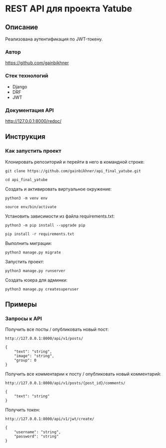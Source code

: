 # REST API для проекта Yatube

## Описание

Реализована аутентификация по JWT-токену.

### Автор

https://github.com/gainbikhner

### Стек технологий

- Django
- DRF
- JWT

### Документация API

http://127.0.0.1:8000/redoc/

## Инструкция

### Как запустить проект

Клонировать репозиторий и перейти в него в командной строке:

```
git clone https://github.com/gainbikhner/api_final_yatube.git
```

```
cd api_final_yatube
```

Cоздать и активировать виртуальное окружение:

```
python3 -m venv env
```

```
source env/bin/activate
```

Установить зависимости из файла requirements.txt:

```
python3 -m pip install --upgrade pip
```

```
pip install -r requirements.txt
```

Выполнить миграции:

```
python3 manage.py migrate
```

Запустить проект:

```
python3 manage.py runserver
```

Создать юзера для админки:

```
python3 manage.py createsuperuser
```

## Примеры

### Запросы к API

Получить все посты / опубликовать новый пост:

```
http://127.0.0.1:8000/api/v1/posts/
```

```
{
    "text": "string",
    "image": "string",
    "group": 0
}
```

Получить все комментарии к посту / опубликовать новый комментарий:

```
http://127.0.0.1:8000/api/v1/posts/{post_id}/comments/
```

```
{
    "text": "string"
}
```

Получить токен:

```
http://127.0.0.1:8000/api/v1/jwt/create/
```

```
{
    "username": "string",
    "password": "string"
}
```
